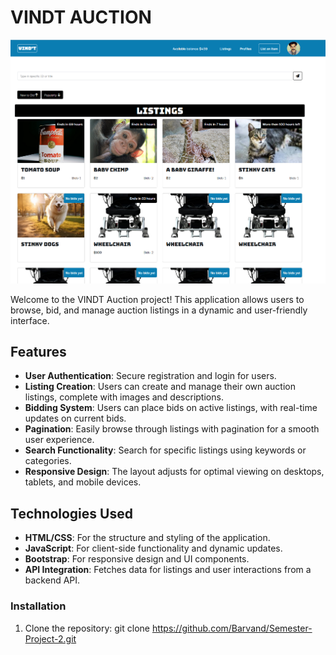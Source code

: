 # VINDT AUCTION

![Auction Page Screenshot](/images/VINDTauctionreadme.png)

Welcome to the VINDT Auction project! This application allows users to browse, bid, and manage auction listings in a dynamic and user-friendly interface.

## Features

- **User Authentication**: Secure registration and login for users.
- **Listing Creation**: Users can create and manage their own auction listings, complete with images and descriptions.
- **Bidding System**: Users can place bids on active listings, with real-time updates on current bids.
- **Pagination**: Easily browse through listings with pagination for a smooth user experience.
- **Search Functionality**: Search for specific listings using keywords or categories.
- **Responsive Design**: The layout adjusts for optimal viewing on desktops, tablets, and mobile devices.

## Technologies Used

- **HTML/CSS**: For the structure and styling of the application.
- **JavaScript**: For client-side functionality and dynamic updates.
- **Bootstrap**: For responsive design and UI components.
- **API Integration**: Fetches data for listings and user interactions from a backend API.


### Installation

1. Clone the repository: 
git clone https://github.com/Barvand/Semester-Project-2.git